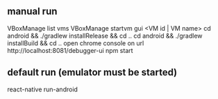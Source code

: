## manual run
VBoxManage list vms
VBoxManage startvm gui <VM id | VM name>
cd android && ./gradlew installRelease && cd ..
cd android && ./gradlew installBuild && cd ..
open chrome console on url http://localhost:8081/debugger-ui
npm start

## default run (emulator must be started)
react-native run-android
